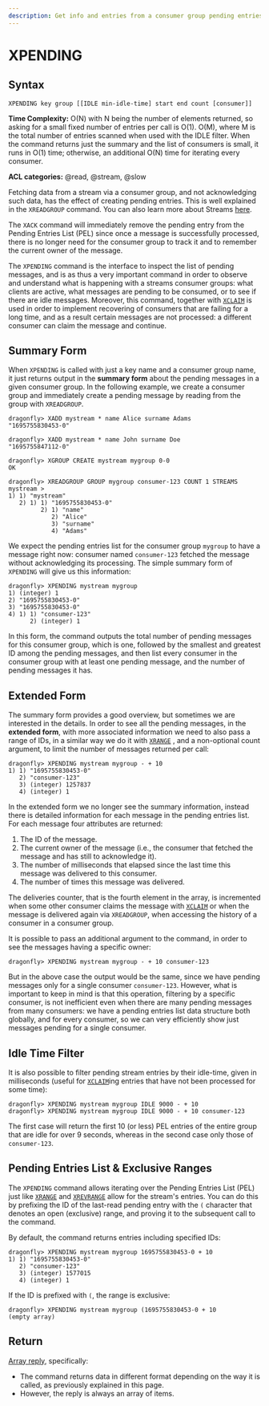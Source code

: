 ```yaml
---
description: Get info and entries from a consumer group pending entries list
---
```


# XPENDING

## Syntax

	XPENDING key group [[IDLE min-idle-time] start end count [consumer]]

**Time Complexity:** O(N) with N being the number of elements returned, so asking for a small fixed number of entries per call is O(1).
O(M), where M is the total number of entries scanned when used with the IDLE filter.
When the command returns just the summary and the list of consumers is small, it runs in O(1) time; otherwise, an additional O(N) time for iterating every consumer.

**ACL categories:** @read, @stream, @slow

Fetching data from a stream via a consumer group, and not acknowledging such data, has the effect of creating pending entries.
This is well explained in the `XREADGROUP` command.
You can also learn more about Streams [here](https://redis.io/docs/data-types/streams/).

The `XACK` command will immediately remove the pending entry from the Pending Entries List (PEL) since once a message is successfully processed,
there is no longer need for the consumer group to track it and to remember the current owner of the message.

The `XPENDING` command is the interface to inspect the list of pending messages,
and is as thus a very important command in order to observe and understand what is happening with a streams consumer groups:
what clients are active, what messages are pending to be consumed, or to see if there are idle messages.
Moreover, this command, together with [`XCLAIM`](./xclaim.md) is used in order to implement recovering of consumers that are failing for a long time,
and as a result certain messages are not processed: a different consumer can claim the message and continue.

## Summary Form

When `XPENDING` is called with just a key name and a consumer group name, it just returns output in the **summary form** about the pending messages in a given consumer group.
In the following example, we create a consumer group and immediately create a pending message by reading from the group with `XREADGROUP`.

```shell
dragonfly> XADD mystream * name Alice surname Adams
"1695755830453-0"

dragonfly> XADD mystream * name John surname Doe
"1695755847112-0"

dragonfly> XGROUP CREATE mystream mygroup 0-0
OK

dragonfly> XREADGROUP GROUP mygroup consumer-123 COUNT 1 STREAMS mystream >
1) 1) "mystream"
   2) 1) 1) "1695755830453-0"
         2) 1) "name"
            2) "Alice"
            3) "surname"
            4) "Adams"
```

We expect the pending entries list for the consumer group `mygroup` to have a message right now: consumer named `consumer-123` fetched the message without acknowledging its processing.
The simple summary form of `XPENDING` will give us this information:

```shell
dragonfly> XPENDING mystream mygroup
1) (integer) 1
2) "1695755830453-0"
3) "1695755830453-0"
4) 1) 1) "consumer-123"
      2) (integer) 1
```

In this form, the command outputs the total number of pending messages for this consumer group, which is one, followed by the smallest and greatest ID among the pending messages,
and then list every consumer in the consumer group with at least one pending message, and the number of pending messages it has.

## Extended Form

The summary form provides a good overview, but sometimes we are interested in the details.
In order to see all the pending messages, in the **extended form**, with more associated information we need to also pass a range of IDs, in a similar way we do it with [`XRANGE`](./xrange.md) ,
and a non-optional count argument, to limit the number of messages returned per call:

```shell
dragonfly> XPENDING mystream mygroup - + 10
1) 1) "1695755830453-0"
   2) "consumer-123"
   3) (integer) 1257837
   4) (integer) 1
```

In the extended form we no longer see the summary information, instead there is detailed information for each message in the pending entries list.
For each message four attributes are returned:

1. The ID of the message.
2. The current owner of the message (i.e., the consumer that fetched the message and has still to acknowledge it).
3. The number of milliseconds that elapsed since the last time this message was delivered to this consumer. 
4. The number of times this message was delivered.

The deliveries counter, that is the fourth element in the array, is incremented when some other consumer claims the message with [`XCLAIM`](./xclaim.md)
or when the message is delivered again via `XREADGROUP`, when accessing the history of a consumer in a consumer group.

It is possible to pass an additional argument to the command, in order to see the messages having a specific owner:

```shell
dragonfly> XPENDING mystream mygroup - + 10 consumer-123
```

But in the above case the output would be the same, since we have pending messages only for a single consumer `consumer-123`.
However, what is important to keep in mind is that this operation, filtering by a specific consumer, is not inefficient even when there are many pending messages from many consumers:
we have a pending entries list data structure both globally, and for every consumer, so we can very efficiently show just messages pending for a single consumer.

## Idle Time Filter

It is also possible to filter pending stream entries by their idle-time, given in milliseconds (useful for [`XCLAIM`](./xclaim.md)ing entries that have not been processed for some time):

```shell
dragonfly> XPENDING mystream mygroup IDLE 9000 - + 10
dragonfly> XPENDING mystream mygroup IDLE 9000 - + 10 consumer-123
```

The first case will return the first 10 (or less) PEL entries of the entire group that are idle for over 9 seconds, whereas in the second case only those of `consumer-123`.

## Pending Entries List & Exclusive Ranges

The `XPENDING` command allows iterating over the Pending Entries List (PEL) just like [`XRANGE`](./xrange.md) and [`XREVRANGE`](./xrevrange.md) allow for the stream's entries.
You can do this by prefixing the ID of the last-read pending entry with the `(` character that denotes an open (exclusive) range, and proving it to the subsequent call to the command.

By default, the command returns entries including specified IDs:

```shell
dragonfly> XPENDING mystream mygroup 1695755830453-0 + 10
1) 1) "1695755830453-0"
   2) "consumer-123"
   3) (integer) 1577015
   4) (integer) 1
```

If the ID is prefixed with `(`, the range is exclusive:

```shell
dragonfly> XPENDING mystream mygroup (1695755830453-0 + 10
(empty array)
```

## Return

[Array reply](https://redis.io/docs/reference/protocol-spec/#arrays), specifically:

- The command returns data in different format depending on the way it is called, as previously explained in this page.
- However, the reply is always an array of items.
